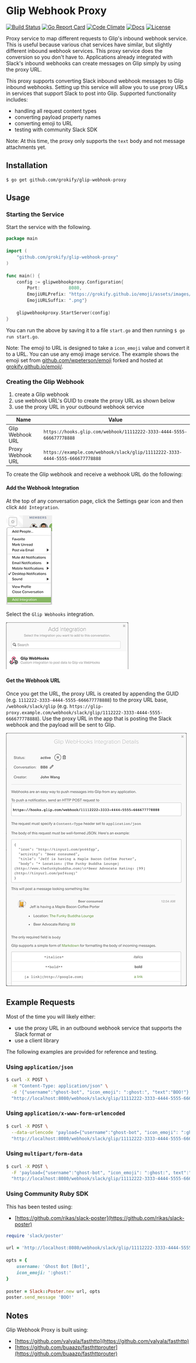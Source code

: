 Glip Webhook Proxy
==================

[![Build Status][build-status-svg]][build-status-link]
[![Go Report Card][goreport-svg]][goreport-link]
[![Code Climate][codeclimate-status-svg]][codeclimate-status-link]
[![Docs][docs-godoc-svg]][docs-godoc-link]
[![License][license-svg]][license-link]

Proxy service to map different requests to Glip's inbound webhook service. This is useful because various chat services have similar, but slightly different inbound webhook services. This proxy service does the conversion so you don't have to. Applications already integrated with Slack's inbound webhooks can create messages on Glip simply by using the proxy URL.

This proxy supports converting Slack inbound webhook messages to Glip inbound webhooks. Setting up this service will allow you to use proxy URLs in services that support Slack to post into Glip. Supported functionality includes:

* handling all request content types
* converting payload property names
* converting emoji to URL
* testing with community Slack SDK

Note: At this time, the proxy only supports the `text` body and not message attachments yet.

## Installation

```
$ go get github.com/grokify/glip-webhook-proxy
```

## Usage

### Starting the Service

Start the service with the following.

```go
package main

import (
	"github.com/grokify/glip-webhook-proxy"
)

func main() {
	config := glipwebhookproxy.Configuration{
		Port:           8080,
		EmojiURLPrefix: "https://grokify.github.io/emoji/assets/images/",
		EmojiURLSuffix: ".png"}

	glipwebhookproxy.StartServer(config)
}
```

You can run the above by saving it to a file `start.go` and then running `$ go run start.go`.

Note: The emoji to URL is designed to take a `icon_emoji` value and convert it to a URL. You can use any emoji image service. The example shows the emoji set from [github.com/wpeterson/emoji](https://github.com/wpeterson/emoji) forked and hosted at [grokify.github.io/emoji/](https://grokify.github.io/emoji/).

### Creating the Glip Webhook

1. create a Glip webhook
2. use webhook URL's GUID to create the proxy URL as shown below
3. use the proxy URL in your outbound webhook service

| Name | Value |
|------|-------|
| Glip Webhook URL | `https://hooks.glip.com/webhook/11112222-3333-4444-5555-666677778888` |
| Proxy Webhook URL | `https://example.com/webhook/slack/glip/11112222-3333-4444-5555-666677778888` |

To create the Glip webhook and receive a webhook URL do the following:

#### Add the Webhook Integration

At the top of any conversation page, click the Settings gear icon and then click `Add Integration`.

![](images/glip_webhook_step-1_add-integration.png)

Select the `Glip Webhooks` integration.

![](images/glip_webhook_step-2_add-webhook.png)

#### Get the Webhook URL

Once you get the URL, the proxy URL is created by appending the GUID (e.g. `1112222-3333-4444-5555-666677778888`) to the proxy URL base, `/webhook/slack/glip` (e.g. `https://glip-proxy.example.com/webhook/slack/glip/1112222-3333-4444-5555-666677778888`). Use the proxy URL in the app that is posting the Slack webhook and the payload will be sent to Glip.

![](images/glip_webhook_step-3_details.png)

## Example Requests

Most of the time you will likely either:

* use the proxy URL in an outbound webhook service that supports the Slack format or
* use a client library

The following examples are provided for reference and testing.

### Using `application/json`

```bash
$ curl -X POST \
  -H "Content-Type: application/json" \
  -d '{"username":"ghost-bot", "icon_emoji": ":ghost:", "text":"BOO!"}' \
  "http://localhost:8080/webhook/slack/glip/11112222-3333-4444-5555-666677778888"
```

### Using `application/x-www-form-urlencoded`

```bash
$ curl -X POST \
  --data-urlencode 'payload={"username":"ghost-bot", "icon_emoji": ":ghost:", text":"BOO!"}' \
  "http://localhost:8080/webhook/slack/glip/11112222-3333-4444-5555-666677778888"
```

### Using `multipart/form-data`

```bash
$ curl -X POST \
  -F 'payload={"username":"ghost-bot", "icon_emoji": ":ghost:", text":"BOO!"}' \
  "http://localhost:8080/webhook/slack/glip/11112222-3333-4444-5555-666677778888"
```

### Using Community Ruby SDK

This has been tested using:

* [https://github.com/rikas/slack-poster](https://github.com/rikas/slack-poster)

```ruby
require 'slack/poster'

url = 'http://localhost:8080/webhook/slack/glip/11112222-3333-4444-5555-666677778888'

opts = {
	username: 'Ghost Bot [Bot]',
	icon_emoji: ':ghost:'
}

poster = Slack::Poster.new url, opts
poster.send_message 'BOO!'
```

## Notes

Glip Webhook Proxy is built using:

* [https://github.com/valyala/fasthttp](https://github.com/valyala/fasthttp)
* [https://github.com/buaazp/fasthttprouter](https://github.com/buaazp/fasthttprouter)

 [build-status-svg]: https://api.travis-ci.org/grokify/glip-webhook-proxy.svg?branch=master
 [build-status-link]: https://travis-ci.org/grokify/glip-webhook-proxy
 [goreport-svg]: https://goreportcard.com/badge/github.com/grokify/glip-webhook-proxy
 [goreport-link]: https://goreportcard.com/report/github.com/grokify/glip-webhook-proxy
 [codeclimate-status-svg]: https://codeclimate.com/github/grokify/glip-webhook-proxy/badges/gpa.svg
 [codeclimate-status-link]: https://codeclimate.com/github/grokify/glip-webhook-proxy
 [docs-godoc-svg]: https://img.shields.io/badge/docs-godoc-blue.svg
 [docs-godoc-link]: https://godoc.org/github.com/grokify/glip-webhook-proxy
 [license-svg]: https://img.shields.io/badge/license-MIT-blue.svg
 [license-link]: https://github.com/grokify/glip-webhook-proxy/blob/master/LICENSE.mds
